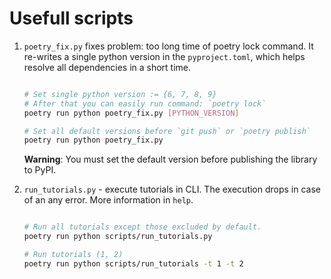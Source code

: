 # Usefull scripts

1. ```poetry_fix.py``` fixes problem: too long time of poetry lock command. It re-writes a single python version in the ```pyproject.toml```, which helps resolve all dependencies in a short time.

    ```bash

    # Set single python version := {6, 7, 8, 9}
    # After that you can easily run command: `poetry lock`
    poetry run python poetry_fix.py [PYTHON_VERSION]

    # Set all default versions before `git push` or `poetry publish`
    poetry run python poetry_fix.py

    ```

    **Warning**: You must set the default version before publishing the library to PyPI.

2. ```run_tutorials.py``` - execute tutorials in CLI. The execution drops in case of an any error. More information in `help`.

    ```bash

    # Run all tutorials except those excluded by default.
    poetry run python scripts/run_tutorials.py

    # Run tutorials (1, 2)
    poetry run python scripts/run_tutorials -t 1 -t 2

    ```
